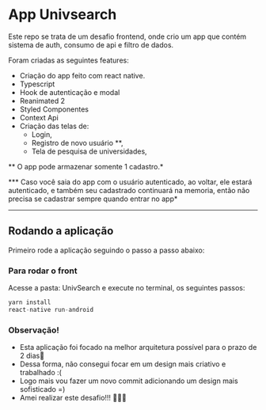 # App Univsearch

Este repo se trata de um desafio frontend, onde crio um app que contém sistema de auth, consumo de api e filtro de dados. 

Foram criadas as seguintes features: 

- Criação do app feito com react native. 
- Typescript
- Hook de autenticação e modal
- Reanimated 2
- Styled Componentes
- Context Api
- Criação das telas de: 
    - Login, 
    - Registro de novo usuário **, 
    - Tela de pesquisa de universidades,


** O app pode armazenar somente 1 cadastro.*

*** Caso você saia do app com o usuário autenticado, ao voltar, ele estará autenticado, e também seu cadastrado continuará na memoria, então não precisa se cadastrar sempre quando entrar no app*

---

## Rodando a aplicação
Primeiro rode a aplicação seguindo o passo a passo abaixo: 

### Para rodar o front
Acesse a pasta: UnivSearch e execute no terminal, os seguintes passos: 

```jsx
yarn install
react-native run-android
```



### Observação!

- Esta aplicação foi focado na melhor arquitetura possível para o prazo de 2 dias🤗
- Dessa forma, não consegui focar em um design mais criativo e trabalhado :(
- Logo mais vou fazer um novo commit adicionando um design mais sofisticado =) 
- Amei realizar este desafio!!! 👩‍💻💙

